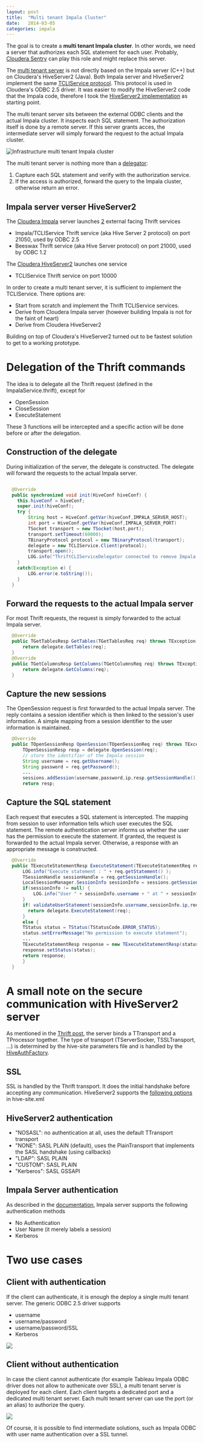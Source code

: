 ```yaml
---
layout: post
title:  "Multi tenant Impala Cluster"
date:   2014-03-05
categories: impala 
---
```


The goal is to create a **multi tenant Impala cluster**. In other words, we need a server that authorizes each SQL statement for each user. Probably, [Cloudera Sentry](http://www.cloudera.com/content/cloudera/en/products-and-services/cdh/sentry.html) can play this role and might replace this server. 

The [multi tenant server](http://github.com/pauldeschacht/cloudera-hive) is not directly based on the Impala server (C++) but on Cloudera's HiveServer2 (Java). Both Impala server and HiveServer2 implement the same [TCLIService protocol](https://github.com/cloudera/Impala/blob/master/common/thrift/ImpalaService.thrift). This protocol is used in Cloudera's ODBC 2.5 driver. It was easier to modify the HiveServer2 code that the Impala code, therefore I took the [HiveServer2 implementation](https://github.com/cloudera/hive/tree/cdh4.5.0-release) as starting point.

The multi tenant server sits between the external ODBC clients and the actual Impala cluster. It inspects each SQL statement. The authorization itself is done by a remote server. If this server grants acces, the intermediate server will simply forward the request to the actual Impala cluster.

![Infrastructure multi tenant Impala cluster](/images/infra_impala.gif)

The multi tenant server is nothing more than a [delegator](http://en.wikipedia.org/wiki/Delegation_pattern):
1. Capture each SQL statement and verify with the authorization service.
2. If the access is authorized, forward the query to the Impala cluster, otherwise return an error.

## Impala server verser HiveServer2

The [Cloudera Impala](https://github.com/cloudera/Impala) server launches [2](https://github.com/cloudera/Impala/blob/master/be/src/service/impala-server.cc#L1773) external facing Thrift services

* Impala/TCLIService Thrift service (aka Hive Server 2 protocol)  on port 21050, used by ODBC 2.5
* Beeswax Thrift service (aka Hive Server protocol) on port 21000, used by ODBC 1.2

The [Cloudera HiveServer2](https://github.com/pauldeschacht/hive/tree/cdh4.5.0-release/service/src/java/org/apache/hive/service) launches one service

* TCLIService Thrift service on port 10000

In order to create a multi tenant server, it is sufficient to implement the TCLIService. There options are:

* Start from scratch and implement the Thrift TCLIService services. 
* Derive from Cloudera Impala server (however building Impala is not for the faint of heart)
* Derive from Cloudera HiveServer2

Building on top of Cloudera's HiveServer2 turned out to be fastest solution to get to a working prototype.

# Delegation of the Thrift commands

The idea is to delegate all the Thrift request (defined in the ImpalaService.thrift), except for 
* OpenSession
* CloseSession
* ExecuteStatement

These 3 functions will be intercepted and a specific action will be done before or after the delegation.

## Construction of the delegate

During initialization of the server, the delegate is constructed. The delegate will forward the requests to the actual Impala server.

```Java

  @Override
  public synchronized void init(HiveConf hiveConf) {
    this.hiveConf = hiveConf;
    super.init(hiveConf);
    try {
        String host = HiveConf.getVar(hiveConf,IMPALA_SERVER_HOST);
        int port = HiveConf.getVar(hiveConf,IMPALA_SERVER_PORT)
        TSocket transport = new TSocket(host,port);
        transport.setTimeout(60000);
        TBinaryProtocol protocol = new TBinaryProtocol(transport);
        delegate = new TCLIService.Client(protocol);
        transport.open();
        LOG.info("ThriftCLIServiceDelegator connected to remove Impala daemon");
    }
    catch(Exception e) {
        LOG.error(e.toString());
    }
  }
```

## Forward the requests to the actual Impala server

For most Thrift requests, the request is simply forwarded to the actual Impala server.

```Java
  @Override
  public TGetTablesResp GetTables(TGetTablesReq req) throws TException {
      return delegate.GetTables(req);
  }
  @Override
  public TGetColumnsResp GetColumns(TGetColumnsReq req) throws TException {
      return delegate.GetColumns(req);
  }
```

## Capture the new sessions

The OpenSession request is first forwarded to the actual Impala server. The reply contains a session identifier which is then linked to the session's user information. A simple mapping from a session identifier to the user information is maintained.

```Java
  @Override
  public TOpenSessionResp OpenSession(TOpenSessionReq req) throws TException {
      TOpenSessionResp resp = delegate.OpenSession(req);
      // store the identifier of the Impala session
      String username = req.getUsername();
      String password = req.getPassword();
      ...
      sessions.addSession(username,password,ip,resp.getSessionHandle());
      return resp;
```

## Capture the SQL statement 

Each request that executes a SQL statement is intercepted. The mapping from session to user information tells which user executes the SQL statement. The remote authentication server informs us whether the user has the permission to execute the statement. If granted, the request is forwarded to the actual Impala server. Otherwise, a response with an appropriate message is constructed.

```Java
  @Override
  public TExecuteStatementResp ExecuteStatement(TExecuteStatementReq req) throws TException {
      LOG.info("Execute statement : " + req.getStatement() );
      TSessionHandle sessionHandle = req.getSessionHandle();
      LocalSessionManager.SessionInfo sessionInfo = sessions.getSession(sessionHandle);
      if(sessionInfo != null) {
          LOG.info("User " + sessionInfo.username + " at " + sessionInfo.ip);
      }
      if( validateUserStatement(sessionInfo.username,sessionInfo.ip,req.getStatement() == true) {
        return delegate.ExecuteStatement(req);
      }
      else {
      TStatus status = TStatus(TStatusCode.ERROR_STATUS);
      status.setErrorMessage("No permission to execute statement");
      ...
      TExecuteStatementResp response = new TExecuteStatementResp(status);
      response.setStatus(status);
      return response;
      }
  }
```


# A small note on the secure communication with HiveServer2 server

As mentioned in the [Thrift post](pauldeschacht.github.io/thrift/2014/02/27/Understanding-Trift.html#additional_information), the server binds a TTransport and a TProcessor together. The type of transport (TServerSocker, TSSLTransport, ...) is determined by the hive-site parameters file and is handled by the [HiveAuthFactory](https://github.com/pauldeschacht/hive/blob/cdh4.5.0-release/service/src/java/org/apache/hive/service/auth/HiveAuthFactory.java#L118).

## SSL 

SSL is handled by the Thrift transport. It does the initial handshake before accepting any communication. HiveServer2 supports the [following options](https://github.com/pauldeschacht/hive/blob/cdh4-0.10.0_4.5.0/service/src/java/org/apache/hive/service/auth/HiveAuthFactory.java#L50) in hive-site.xml

## HiveServer2 authentication

* "NOSASL": no authentication at all, uses the default TTransport transport
* "NONE": SASL PLAIN  (default), uses the PlainTransport that implements the SASL handshake (using callbacks)
* "LDAP": SASL PLAIN
* "CUSTOM": SASL PLAIN
* "Kerberos": SASL GSSAPI

## Impala Server authentication 

As described in the [documentation](http://www.cloudera.com/content/cloudera-content/cloudera-docs/Connectors/PDF/Cloudera-ODBC-Driver-for-Impala-Install-Guide.pdf), Impala server supports the following authentication methods
* No Authentication
* User Name (it merely labels a session)
* Kerberos

# Two use cases

## Client with authentication

If the client can authenticate, it is enough the deploy a single multi tenant server. The generic ODBC 2.5 driver supports 

* username
* username/password
* username/password/SSL
* Kerberos

![](/images/Multitenant_Security_Thrift.gif)

## Client without authentication

In case the client cannot authenticate (for example Tableau Impala ODBC driver does not allow to authenicate over SSL), a multi tenant server is deployed for each client. Each client targets a dedicated port and a dedicated multi tenant server. Each multi tenant server can use the port (or an alias) to authorize the query.

![](/images/Multitenant_Security_SSL.gif)

Of course, it is possible to find intermediate solutions, such as Impala ODBC with user name authentication over a SSL tunnel.
